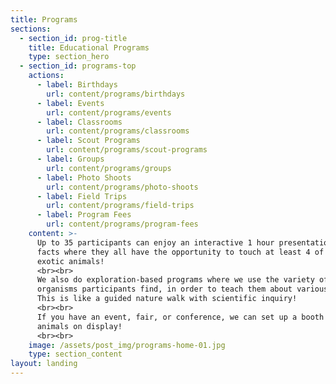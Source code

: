 ```yaml
---
title: Programs
sections:
  - section_id: prog-title
    title: Educational Programs
    type: section_hero
  - section_id: programs-top
    actions:
      - label: Birthdays
        url: content/programs/birthdays
      - label: Events
        url: content/programs/events
      - label: Classrooms
        url: content/programs/classrooms
      - label: Scout Programs
        url: content/programs/scout-programs
      - label: Groups
        url: content/programs/groups
      - label: Photo Shoots
        url: content/programs/photo-shoots
      - label: Field Trips
        url: content/programs/field-trips
      - label: Program Fees
        url: content/programs/program-fees
    content: >-
      Up to 35 participants can enjoy an interactive 1 hour presentation of fun
      facts where they all have the opportunity to touch at least 4 of our
      exotic animals!
      <br><br>
      We also do exploration-based programs where we use the variety of
      organisms participants find, in order to teach them about various topics.
      This is like a guided nature walk with scientific inquiry!
      <br><br>
      If you have an event, fair, or conference, we can set up a booth with live
      animals on display!
      <br><br>
    image: /assets/post_img/programs-home-01.jpg
    type: section_content
layout: landing
---
```


